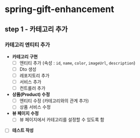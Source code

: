 # spring-gift-enhancement

## step 1 - 카테고리 추가

### 카테고리 엔티티 추가

- **카테고리 구현**
    - [ ] 엔티티 추가 (속성 : `id`, `name`, `color`, `imageUrl`, `description`)
    - [ ] Dto 생성
    - [ ] 레포지토리 추가
    - [ ] 서비스 추가
    - [ ] 컨트롤러 추가

- **상품(Product) 수정**
    - [ ] 엔티티 수정 (카테고리와의 관계 추가)
    - [ ] 상품 서비스 수정

- **뷰 페이지 수정**
    - [ ] 뷰 페이지에서 카테고리를 설정할 수 있도록 함

- [ ] **테스트 작성**